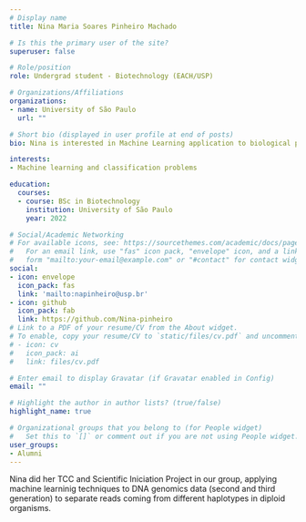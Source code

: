 ```yaml
---
# Display name
title: Nina Maria Soares Pinheiro Machado

# Is this the primary user of the site?
superuser: false

# Role/position
role: Undergrad student - Biotechnology (EACH/USP)

# Organizations/Affiliations
organizations:
- name: University of São Paulo
  url: ""

# Short bio (displayed in user profile at end of posts)
bio: Nina is interested in Machine Learning application to biological problems.

interests:
- Machine learning and classification problems

education:
  courses:
  - course: BSc in Biotechnology
    institution: University of São Paulo
    year: 2022

# Social/Academic Networking
# For available icons, see: https://sourcethemes.com/academic/docs/page-builder/#icons
#   For an email link, use "fas" icon pack, "envelope" icon, and a link in the
#   form "mailto:your-email@example.com" or "#contact" for contact widget.
social:
- icon: envelope
  icon_pack: fas
  link: 'mailto:napinheiro@usp.br'
- icon: github
  icon_pack: fab
  link: https://github.com/Nina-pinheiro
# Link to a PDF of your resume/CV from the About widget.
# To enable, copy your resume/CV to `static/files/cv.pdf` and uncomment the lines below.
# - icon: cv
#   icon_pack: ai
#   link: files/cv.pdf

# Enter email to display Gravatar (if Gravatar enabled in Config)
email: ""

# Highlight the author in author lists? (true/false)
highlight_name: true

# Organizational groups that you belong to (for People widget)
#   Set this to `[]` or comment out if you are not using People widget.
user_groups:
- Alumni
---
```


Nina did her TCC and Scientific Iniciation Project in our group, applying machine learninig techniques to DNA genomics data (second and third generation) to separate reads coming from different haplotypes in diploid organisms.
